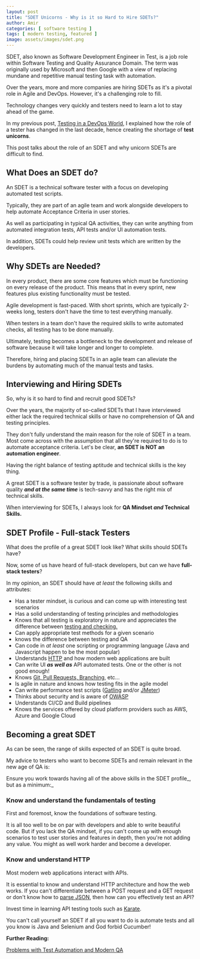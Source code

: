 ```yaml
---
layout: post
title: "SDET Unicorns - Why is it so Hard to Hire SDETs?"
author: Amir
categories: [ software testing ]
tags: [ modern testing, featured ]
image: assets/images/sdet.png
---
```


SDET, also known as Software Development Engineer in Test, is a job role within Software Testing and Quality Assurance Domain. The term was originally used by Microsoft and then Google with a view of replacing mundane and repetitive manual testing task with automation.

Over the years, more and more companies are hiring SDETs as it's a pivotal role in Agile and DevOps. However, it's a challenging role to fill.

Technology changes very quickly and testers need to learn a lot to stay ahead of the game.

In my previous post, [Testing in a DevOps World](https://www.testingexcellence.com/testing-in-devops/), I explained how the role of a tester has changed in the last decade, hence creating the shortage of **test unicorns**.

This post talks about the role of an SDET and why unicorn SDETs are difficult to find.

## What Does an SDET do?

An SDET is a technical software tester with a focus on developing automated test scripts.

Typically, they are part of an agile team and work alongside developers to help automate Acceptance Criteria in user stories.

As well as participating in typical QA activities, they can write anything from automated integration tests, API tests and/or UI automation tests.

In addition, SDETs could help review unit tests which are written by the developers.

## Why SDETs are Needed?

In every product, there are some core features which must be functioning on every release of the product. This means that in every sprint, new features plus existing functionality must be tested.

Agile development is fast-paced. With short sprints, which are typically 2-weeks long, testers don't have the time to test everything manually.

When testers in a team don't have the required skills to write automated checks, all testing has to be done manually.

Ultimately, testing becomes a bottleneck to the development and release of software because it will take longer and longer to complete.

Therefore, hiring and placing SDETs in an agile team can alleviate the burdens by automating much of the manual tests and tasks.

## Interviewing and Hiring SDETs

So, why is it so hard to find and recruit good SDETs?

Over the years, the majority of so-called SDETs that I have interviewed either lack the required technical skills or have no comprehension of QA and testing principles.

They don't fully understand the main reason for the role of SDET in a team. Most come across with the assumption that all they're required to do is to automate acceptance criteria. Let's be clear, **an SDET is NOT an automation engineer**.

Having the right balance of testing aptitude and technical skills is the key thing.

A great SDET is a software tester by trade, is passionate about software quality **_and at the same time_** is tech-savvy and has the right mix of technical skills.

When interviewing for SDETs, I always look for **QA Mindset _and_ Technical Skills.**

## SDET Profile - Full-stack Testers

What does the profile of a great SDET look like? What skills should SDETs have?

Now, some of us have heard of full-stack developers, but can we have **full-stack testers**?

In my opinion, an SDET should have _at least_ the following skills and attributes:

*   Has a tester mindset, is curious and can come up with interesting test scenarios
*   Has a solid understanding of testing principles and methodologies
*   Knows that all testing is exploratory in nature and appreciates the difference between [testing and checking.](http://www.developsense.com/blog/2009/08/testing-vs-checking/)
*   Can apply appropriate test methods for a given scenario
*   knows the difference between testing and QA
*   Can code in _at least_ one scripting or programming language (Java and Javascript happen to be the most popular)
*   Understands [HTTP](https://www.testingexcellence.com/http-basics/) and how modern web applications are built
*   Can write UI **_as well as_** API automated tests. One or the other is not good enough!
*   Knows [Git, Pull Requests, Branching](https://www.testingexcellence.com/git-cheat-sheet-git-commands-testers/), etc...
*   Is agile in nature and knows how testing fits in the agile model
*   Can write performance test scripts ([Gatling](https://www.testingexcellence.com/tag/gatling/) and/or [JMeter](https://www.testingexcellence.com/tag/jmeter/))
*   Thinks about security and is aware of [OWASP](https://www.owasp.org/index.php/Main_Page)
*   Understands CI/CD and Build pipelines
*   Knows the services offered by cloud platform providers such as AWS, Azure and Google Cloud

## Becoming a great SDET

As can be seen, the range of skills expected of an SDET is quite broad.

My advice to testers who want to become SDETs and remain relevant in the new age of QA is:

Ensure you work towards having all of the above skills in the SDET profile_, but as a minimum:_

### Know and understand the fundamentals of testing

First and foremost, know the foundations of software testing.

It is all too well to be on par with developers and able to write beautiful code. But if you lack the QA mindset, if you can't come up with enough scenarios to test user stories and features in depth, then you're not adding any value. You might as well work harder and become a developer.

### Know and understand HTTP

Most modern web applications interact with APIs.

It is essential to know and understand HTTP architecture and how the web works. If you can't differentiate between a POST request and a GET request or don't know how to [parse JSON](https://www.testingexcellence.com/parse-json-response-rest-assured/), then how can you effectively test an API?

Invest time in learning API testing tools such as [Karate](https://www.testingexcellence.com/tag/karate/).

You can't call yourself an SDET if all you want to do is automate tests and all you know is Java and Selenium and God forbid Cucumber!

**Further Reading:**

[Problems with Test Automation and Modern QA](https://www.testingexcellence.com/problems-test-automation-modern-qa/)